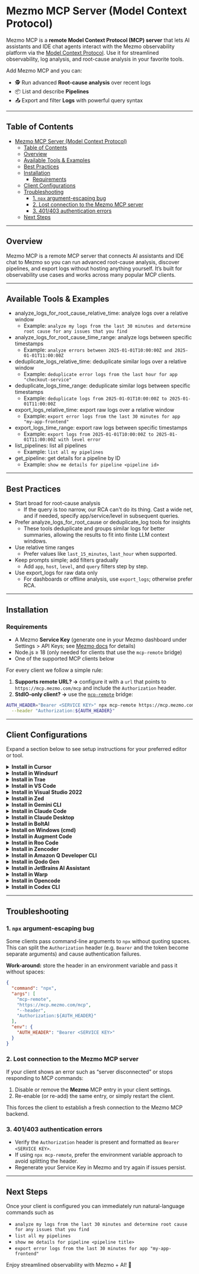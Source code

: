 # Mezmo MCP Server (Model Context Protocol)

Mezmo MCP is a **remote Model Context Protocol (MCP) server** that lets AI assistants and IDE chat agents interact with the Mezmo observability platform via the [Model Context Protocol](https://modelcontextprotocol.info/). Use it for streamlined observability, log analysis, and root-cause analysis in your favorite tools.

Add Mezmo MCP and you can:

- 🕵️ Run advanced **Root-cause analysis** over recent logs
- 📦 List and describe **Pipelines**
- 📤 Export and filter **Logs** with powerful query syntax

---

## Table of Contents

- [Mezmo MCP Server (Model Context Protocol)](#mezmo-mcp-server-model-context-protocol)
  - [Table of Contents](#table-of-contents)
  - [Overview](#overview)
  - [Available Tools \& Examples](#available-tools--examples)
  - [Best Practices](#best-practices)
  - [Installation](#installation)
    - [Requirements](#requirements)
  - [Client Configurations](#client-configurations)
  - [Troubleshooting](#troubleshooting)
    - [1. `npx` argument-escaping bug](#1-npx-argument-escaping-bug)
    - [2. Lost connection to the Mezmo MCP server](#2-lost-connection-to-the-mezmo-mcp-server)
    - [3. 401/403 authentication errors](#3-401403-authentication-errors)
  - [Next Steps](#next-steps)

---

## Overview

Mezmo MCP is a remote MCP server that connects AI assistants and IDE chat to Mezmo so you can run advanced root-cause analysis, discover pipelines, and export logs without hosting anything yourself. It’s built for observability use cases and works across many popular MCP clients.

---


## Available Tools & Examples

- analyze_logs_for_root_cause_relative_time: analyze logs over a relative window
  - Example: `analyze my logs from the last 30 minutes and determine root cause for any issues that you find`
- analyze_logs_for_root_cause_time_range: analyze logs between specific timestamps
  - Example: `analyze errors between 2025-01-01T10:00:00Z and 2025-01-01T11:00:00Z`
- deduplicate_logs_relative_time: deduplicate similar logs over a relative window
  - Example: `deduplicate error logs from the last hour for app "checkout-service"`
- deduplicate_logs_time_range: deduplicate similar logs between specific timestamps
  - Example: `deduplicate logs from 2025-01-01T10:00:00Z to 2025-01-01T11:00:00Z`
- export_logs_relative_time: export raw logs over a relative window
  - Example: `export error logs from the last 30 minutes for app "my-app-frontend"`
- export_logs_time_range: export raw logs between specific timestamps
  - Example: `export logs from 2025-01-01T10:00:00Z to 2025-01-01T11:00:00Z with level error`
- list_pipelines: list all pipelines
  - Example: `list all my pipelines`
- get_pipeline: get details for a pipeline by ID
  - Example: `show me details for pipeline <pipeline id>`

---

## Best Practices

- Start broad for root-cause analysis
  - If the query is too narrow, our RCA can't do its thing. Cast a wide net, and if needed, specify app/service/level in subsequent queries.
- Prefer analyze_logs_for_root_cause or deduplicate_log tools for insights
  - These tools deduplicate and groups similar logs for better summaries, allowing the results to fit into finite LLM context windows.
- Use relative time ranges
  - Prefer values like `last_15_minutes`, `last_hour` when supported.
- Keep prompts simple; add filters gradually
  - Add `app`, `host`, `level`, and `query` filters step by step.
- Use export_logs for raw data only
  - For dashboards or offline analysis, use `export_logs`; otherwise prefer RCA.

---

## Installation

### Requirements

- A Mezmo **Service Key** (generate one in your Mezmo dashboard under Settings > API Keys; see [Mezmo docs](https://docs.mezmo.com/docs/ingestion-key#ingestion-and-service-keys) for details)
- Node.js ≥ 18 (only needed for clients that use the `mcp-remote` bridge)
- One of the supported MCP clients below

For every client we follow a simple rule:

1. **Supports remote URL? →** configure it with a `url` that points to `https://mcp.mezmo.com/mcp` and include the `Authorization` header.
2. **StdIO-only client? →** use the [`mcp-remote`](https://www.npmjs.com/package/mcp-remote) bridge:

```bash
AUTH_HEADER="Bearer <SERVICE KEY>" npx mcp-remote https://mcp.mezmo.com/mcp \
  --header "Authorization:${AUTH_HEADER}"
```

---

## Client Configurations

Expand a section below to see setup instructions for your preferred editor or tool.

<!-- ------------------------------------------------------------------ -->
<details>
<summary><b>Install in Cursor</b></summary>

Cursor **natively supports remote MCP servers**, so you only need a remote configuration.

[![Install Mezmo MCP Server in Cursor](https://cursor.com/deeplink/mcp-install-dark.svg)](https://cursor.com/en-US/install-mcp?name=mezmo&config=eyJ1cmwiOiJodHRwczovL21jcC5tZXptby5jb20vbWNwIiwiaGVhZGVycyI6eyJBdXRob3JpemF0aW9uIjoiQmVhcmVyIDxTRVJWSUNFIEtFWT4ifX0=)

*Clicking the **Install MCP Server** badge opens Cursor and automatically adds the `mezmo` entry to your `~/.cursor/mcp.json` with a placeholder for the Service Key. After it’s created, edit the file and replace `<SERVICE KEY>` with your actual Mezmo service key. Restart Cursor for changes to take effect. The final configuration should look like the example below.*

```json
{
  "mcpServers": {
    "mezmo": {
      "url": "https://mcp.mezmo.com/mcp",
      "headers": {
        "Authorization": "Bearer <SERVICE KEY>"
      }
    }
  }
}
```

</details>

<!-- ------------------------------------------------------------------ -->
<details>
<summary><b>Install in Windsurf</b></summary>

Windsurf also supports remote servers via the `serverUrl` field.

```json
{
  "mcpServers": {
    "mezmo": {
      "serverUrl": "https://mcp.mezmo.com/mcp",
      "headers": {
        "Authorization": "Bearer <SERVICE KEY>"
      }
    }
  }
}
```

</details>

<!-- ------------------------------------------------------------------ -->
<details>
<summary><b>Install in Trae</b></summary>

```json
{
  "mcpServers": {
    "mezmo": {
      "url": "https://mcp.mezmo.com/mcp",
      "headers": {
        "Authorization": "Bearer <SERVICE KEY>"
      }
    }
  }
}
```

</details>

<!-- ------------------------------------------------------------------ -->
<details>
<summary><b>Install in VS Code</b></summary>

VS Code’s Copilot Chat supports remote MCP servers with HTTP transport.

```json
"mcp": {
  "servers": {
    "mezmo": {
      "type": "http",
      "url": "https://mcp.mezmo.com/mcp",
      "headers": {
        "Authorization": "Bearer <SERVICE KEY>"
      }
    }
  }
}
```

</details>

<!-- ------------------------------------------------------------------ -->
<details>
<summary><b>Install in Visual Studio 2022</b></summary>

```json
{
  "mcp": {
    "servers": {
      "mezmo": {
        "type": "http",
        "url": "https://mcp.mezmo.com/mcp",
        "headers": {
          "Authorization": "Bearer <SERVICE KEY>"
        }
      }
    }
  }
}
```

</details>

<!-- ------------------------------------------------------------------ -->
<details>
<summary><b>Install in Zed</b></summary>

Zed **does not support remote URLs** yet, so use the `mcp-remote` bridge.

```json
{
  "context_servers": {
    "Mezmo": {
      "command": {
        "path": "npx",
        "args": [
          "mcp-remote",
          "https://mcp.mezmo.com/mcp",
          "--header",
          "Authorization:${AUTH_HEADER}"
        ],
        "env": {
          "AUTH_HEADER": "Bearer <SERVICE KEY>"
        }
      },
      "settings": {}
    }
  }
}
```

</details>

<!-- ------------------------------------------------------------------ -->
<details>
<summary><b>Install in Gemini CLI</b></summary>

```json
{
  "mcpServers": {
    "mezmo": {
      "command": "npx",
      "args": [
        "mcp-remote",
        "https://mcp.mezmo.com/mcp",
        "--header",
        "Authorization:${AUTH_HEADER}"
      ],
      "env": {
        "AUTH_HEADER": "Bearer <SERVICE KEY>"
      }
    }
  }
}
```

</details>

<!-- ------------------------------------------------------------------ -->
<details>
<summary><b>Install in Claude Code</b></summary>

Claude Code supports remote URLs:

```bash
claude mcp add --transport http mezmo https://mcp.mezmo.com/mcp \
  --header "Authorization: Bearer <SERVICE KEY>"
```

</details>

<!-- ------------------------------------------------------------------ -->
<details>
<summary><b>Install in Claude Desktop</b></summary>

```json
{
  "mcpServers": {
    "Mezmo": {
      "command": "npx",
      "args": [
        "mcp-remote",
        "https://mcp.mezmo.com/mcp",
        "--header",
        "Authorization:${AUTH_HEADER}"
      ],
      "env": {
        "AUTH_HEADER": "Bearer <SERVICE KEY>"
      }
    }
  }
}
```

</details>

<!-- ------------------------------------------------------------------ -->
<details>
<summary><b>Install in BoltAI</b></summary>

```json
{
  "mcpServers": {
    "mezmo": {
      "command": "npx",
      "args": [
        "mcp-remote",
        "https://mcp.mezmo.com/mcp",
        "--header",
        "Authorization:${AUTH_HEADER}"
      ],
      "env": {
        "AUTH_HEADER": "Bearer <SERVICE KEY>"
      }
    }
  }
}
```

</details>

<!-- ------------------------------------------------------------------ -->
<details>
<summary><b>Install on Windows (cmd)</b></summary>

```json
{
  "mcpServers": {
    "mezmo": {
      "command": "cmd",
      "args": [
        "/c",
        "npx",
        "mcp-remote",
        "https://mcp.mezmo.com/mcp",
        "--header",
        "Authorization:${AUTH_HEADER}"
      ],
      "env": {
        "AUTH_HEADER": "Bearer <SERVICE KEY>"
      }
    }
  }
}
```

</details>

<!-- ------------------------------------------------------------------ -->
<details>
<summary><b>Install in Augment Code</b></summary>

Add a new MCP and enter:

```bash
AUTH_HEADER="Bearer <SERVICE KEY>" npx mcp-remote https://mcp.mezmo.com/mcp \
  --header "Authorization:${AUTH_HEADER}"
```

</details>

<!-- ------------------------------------------------------------------ -->
<details>
<summary><b>Install in Roo Code</b></summary>

Roo Code supports remote URLs:

```json
{
  "mcpServers": {
    "mezmo": {
      "type": "streamable-http",
      "url": "https://mcp.mezmo.com/mcp",
      "headers": {
        "Authorization": "Bearer <SERVICE KEY>"
      }
    }
  }
}
```

</details>

<!-- ------------------------------------------------------------------ -->
<details>
<summary><b>Install in Zencoder</b></summary>

```json
{
  "command": "npx",
  "args": [
    "mcp-remote",
    "https://mcp.mezmo.com/mcp",
    "--header",
    "Authorization:${AUTH_HEADER}"
  ],
  "env": {
    "AUTH_HEADER": "Bearer <SERVICE KEY>"
  }
}
```

</details>

<!-- ------------------------------------------------------------------ -->
<details>
<summary><b>Install in Amazon Q Developer CLI</b></summary>

```json
{
  "mcpServers": {
    "mezmo": {
      "command": "npx",
      "args": [
        "mcp-remote",
        "https://mcp.mezmo.com/mcp",
        "--header",
        "Authorization:${AUTH_HEADER}"
      ],
      "env": {
        "AUTH_HEADER": "Bearer <SERVICE KEY>"
      }
    }
  }
}
```

</details>

<!-- ------------------------------------------------------------------ -->
<details>
<summary><b>Install in Qodo Gen</b></summary>

Qodo Gen supports remote URLs:

```json
{
  "mcpServers": {
    "mezmo": {
      "url": "https://mcp.mezmo.com/mcp",
      "headers": {
        "Authorization": "Bearer <SERVICE KEY>"
      }
    }
  }
}
```

</details>

<!-- ------------------------------------------------------------------ -->
<details>
<summary><b>Install in JetBrains AI Assistant</b></summary>

```json
{
  "mcpServers": {
    "mezmo": {
      "command": "npx",
      "args": [
        "mcp-remote",
        "https://mcp.mezmo.com/mcp",
        "--header",
        "Authorization:${AUTH_HEADER}"
      ],
      "env": {
        "AUTH_HEADER": "Bearer <SERVICE KEY>"
      }
    }
  }
}
```

</details>

<!-- ------------------------------------------------------------------ -->
<details>
<summary><b>Install in Warp</b></summary>

```json
{
  "Mezmo": {
    "command": "npx",
    "args": [
      "mcp-remote",
      "https://mcp.mezmo.com/mcp",
      "--header",
      "Authorization:${AUTH_HEADER}"
    ],
    "env": {
      "AUTH_HEADER": "Bearer <SERVICE KEY>"
    },
    "working_directory": null,
    "start_on_launch": true
  }
}
```

</details>

<!-- ------------------------------------------------------------------ -->
<details>
<summary><b>Install in Opencode</b></summary>

Opencode supports remote URLs:

```json
"mcp": {
  "mezmo": {
    "type": "remote",
    "url": "https://mcp.mezmo.com/mcp",
    "headers": {
      "Authorization": "Bearer <SERVICE KEY>"
    },
    "enabled": true
  }
}
```

</details>

<!-- ------------------------------------------------------------------ -->
<details>
<summary><b>Install in Codex CLI</b></summary>

Add to `~/.codex/config.toml`:

```toml
[mcp_servers.mezmo]
command = "npx"
args = [
  "mcp-remote",
  "https://mcp.mezmo.com/mcp",
  "--header",
  "Authorization:${AUTH_HEADER}",
]
env = { AUTH_HEADER = "Bearer <SERVICE KEY>" }
```

Codex [defaults to being sandboxed](https://github.com/openai/codex/blob/main/docs/sandbox.md), so you'll also need to give it network access. If you want to run in a sandbox mode of `workspace-write` for example, add this:
```toml
[sandbox_workspace_write]
network_access = true
```

You can either start with a flag like `codex --sandbox workspace-write` or set a default mode with:

```toml
sandbox_mode = "workspace-write"
```

</details>


---

## Troubleshooting

### 1. `npx` argument-escaping bug

Some clients pass command-line arguments to `npx` without quoting spaces. This can split the `Authorization` header (e.g. `Bearer` and the token become separate arguments) and cause authentication failures.

**Work-around:** store the header in an environment variable and pass it without spaces:

```json
{
  "command": "npx",
  "args": [
    "mcp-remote",
    "https://mcp.mezmo.com/mcp",
    "--header",
    "Authorization:${AUTH_HEADER}"
  ],
  "env": {
    "AUTH_HEADER": "Bearer <SERVICE KEY>"
  }
}
```

### 2. Lost connection to the Mezmo MCP server

If your client shows an error such as “server disconnected” or stops responding to MCP commands:

1. Disable or remove the **Mezmo** MCP entry in your client settings.
2. Re-enable (or re-add) the same entry, or simply restart the client.

This forces the client to establish a fresh connection to the Mezmo MCP backend.

### 3. 401/403 authentication errors

- Verify the `Authorization` header is present and formatted as `Bearer <SERVICE KEY>`.
- If using `npx mcp-remote`, prefer the environment variable approach to avoid splitting the header.
- Regenerate your Service Key in Mezmo and try again if issues persist.

---

## Next Steps

Once your client is configured you can immediately run natural-language commands such as

- `analyze my logs from the last 30 minutes and determine root cause for any issues that you find`
- `list all my pipelines`
- `show me details for pipeline <pipeline title>`
- `export error logs from the last 30 minutes for app "my-app-frontend"`

Enjoy streamlined observability with Mezmo + AI! 🎉
